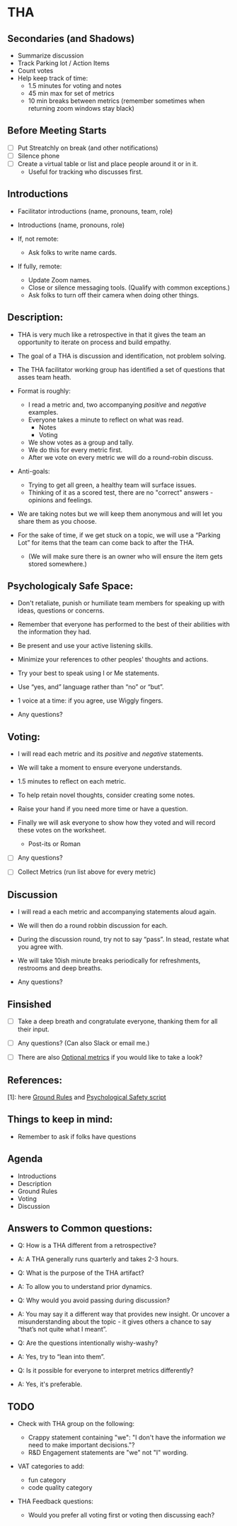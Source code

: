 # THA

## Secondaries (and Shadows)
- Summarize discussion
- Track Parking lot / Action Items
- Count votes
- Help keep track of time:
    - 1.5 minutes for voting and notes
    - 45 min max for set of metrics
    - 10 min breaks between metrics
        (remember sometimes when returning zoom windows stay black)

## Before Meeting Starts
- [ ] Put Streatchly on break (and other notifications)
- [ ] Silence phone
- [ ] Create a virtual table or list and place people around it or in it.
    - Useful for tracking who discusses first.

## Introductions
- Facilitator introductions (name, pronouns, team, role)
- Introductions  (name, pronouns, role)

- If, not remote:
  - Ask folks to write name cards.

- If fully, remote:
  - Update Zoom names.
  - Close or silence messaging tools. (Qualify with common exceptions.)
  - Ask folks to turn off their camera when doing other things.

## Description:
- THA is very much like a retrospective in that it gives the team an opportunity to iterate on process and build empathy.

- The goal of a THA is discussion and identification, not problem solving.

- The THA facilitator working group has identified a set of questions that asses team heath.

- Format is roughly:
    - I read a metric and, two accompanying *positive* and *negative* examples.
    - Everyone takes a minute to reflect on what was read.
        - Notes
        - Voting
    - We show votes as a group and tally.
    - We do this for every metric first.
    - After we vote on every metric we will do a round-robin discuss.

- Anti-goals:
    - Trying to get all green, a healthy team will surface issues.
    - Thinking of it as a scored test, there are no "correct" answers - opinions and feelings.

- We are taking notes but we will keep them anonymous and will let you share them as you choose.

- For the sake of time, if we get stuck on a topic, we will use a “Parking Lot” for items that the team can come back to after the THA.
  - (We will make sure there is an owner who will ensure the item gets stored somewhere.)

## Psychologicaly Safe Space:
- Don't retaliate, punish or humiliate team members for speaking up with ideas, questions or concerns.
- Remember that everyone has performed to the best of their abilities with the information they had.
- Be present and use your active listening skills.
- Minimize your references to other peoples' thoughts and actions.
- Try your best to speak using I or Me statements.
- Use “yes, and” language rather than “no” or “but”.
- 1 voice at a time: if you agree, use Wiggly fingers.

- Any questions?

## Voting:
- I will read each metric and its *positive* and *negative* statements.
- We will take a moment to ensure everyone understands.

- 1.5 minutes to reflect on each metric.
- To help retain novel thoughts, consider creating some notes.
- Raise your hand if you need more time or have a question.
- Finally we will ask everyone to show how they voted and will record these votes on the worksheet.
    - Post-its or Roman

- [ ] Any questions?

- [ ] Collect Metrics (run list above for every metric)

## Discussion
- I will read a each metric and accompanying statements aloud again.
- We will then do a round robbin discussion for each.
- During the discussion round, try not to say “pass”. In stead, restate what you agree with.
- We will take 10ish minute breaks periodically for refreshments, restrooms and deep breaths.

- Any questions?

## Finsished
- [ ] Take a deep breath and congratulate everyone, thanking them for all their input.

- [ ] Any questions? (Can also Slack or email me.)
- [ ] There are also [Optional metrics](https://docs.google.com/spreadsheets/d/1d98EX4P0dyl99Pd9jJN6nZ4QvBm0GIKhD2RZkgnF03w/edit#gid=1805229700) if you would like to take a look?

## References:
[1]: here [Ground Rules](https://docs.google.com/document/d/18Q9uand09WHwiWZO21A9rD6S-3953CqP0v-xEj-xSCg/edit#heading=h.3f96t1973epx) and [Psychological Safety script](https://docs.google.com/document/d/18Q9uand09WHwiWZO21A9rD6S-3953CqP0v-xEj-xSCg/edit#heading=h.skek14hxa5vk)

## Things to keep in mind:
- Remember to ask if folks have questions

## Agenda
- Introductions
- Description
- Ground Rules
- Voting
- Discussion

## Answers to Common questions:
- Q: How is a THA different from a retrospective?
- A: A THA generally runs quarterly and takes 2-3 hours.

- Q: What is the purpose of the THA artifact?
- A: To allow you to understand prior dynamics.

- Q: Why would you avoid passing during discussion?
- A: You may say it a different way that provides new insight. Or uncover a misunderstanding about the topic - it gives others a chance to say “that’s not quite what I meant”.

- Q: Are the questions intentionally wishy-washy?
- A: Yes, try to “lean into them”.

- Q: Is it possible for everyone to interpret metrics differently?
- A: Yes, it's preferable.

## TODO
- Check with THA group on the following:
    - Crappy statement containing "we": "I don't have the information *we* need to make important decisions."?
    - R&D Engagement statements are "we" not "I" wording.

- VAT categories to add:
    - fun category
    - code quality category

- THA Feedback questions:
    - Would you prefer all voting first or voting then discussing each?
